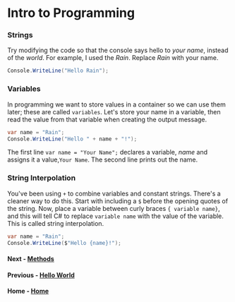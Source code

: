 # Intro to Programming

### Strings 
Try modifying the code so that the console says hello to *your name*, instead of the *world*. For example, I used the *Rain*. Replace *Rain* with your name.

``` cs --region strings --source-file .\myapp\Program.cs --project .\myapp\myapp.csproj 
Console.WriteLine("Hello Rain");
```
### Variables
In programming we want to store values in a container so we can use them later; these are called `variables`.
Let's store your name in a variable, then read the value from that variable when creating the output message. 

``` cs --region variables --source-file .\myapp\Program.cs --project .\myapp\myapp.csproj 
var name = "Rain";
Console.WriteLine("Hello " + name + "!");
```
The first line `var name = "Your Name";` declares a variable, *name* and assigns it a value,`Your Name`. The second line prints out the name.

### String Interpolation
You've been using  `+` to combine variables and constant strings.  There's a cleaner way to do this. 
Start with including a `$` before the opening quotes of the string. Now, place a variable between curly braces `{ variable name}`, and this will tell C# to replace `variable name` with the value of the variable. This is called string interpolation. 

``` cs --region interpolation --source-file .\myapp\Program.cs --project .\myapp\myapp.csproj 
var name = "Rain";
Console.WriteLine($"Hello {name}!");
```
#### Next - [Methods](./Methods.md)
#### Previous - [Hello World](./HelloWorld.md)
#### Home - [Home](./README.md)